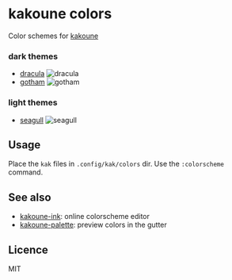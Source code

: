 # kakoune colors

Color schemes for [kakoune](http://kakoune.org)

### dark themes

- [dracula](https://draculatheme.com)
![dracula](https://raw.githubusercontent.com/delapouite/kakoune-colors/master/screenshots/dracula.jpg)
- [gotham](https://github.com/whatyouhide/gotham-contrib)
![gotham](https://raw.githubusercontent.com/delapouite/kakoune-colors/master/screenshots/gotham.jpg)

### light themes

- [seagull](https://github.com/nightsense/seabird)
![seagull](https://raw.githubusercontent.com/delapouite/kakoune-colors/master/screenshots/seagull.jpg)

## Usage

Place the `kak` files in `.config/kak/colors` dir.
Use the `:colorscheme` command.

## See also

- [kakoune-ink](https://delapouite.github.io/kakoune-ink/): online colorscheme editor
- [kakoune-palette](https://github.com/Delapouite/kakoune-palette): preview colors in the gutter

## Licence

MIT
